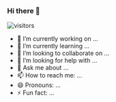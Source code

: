 ### Hi there 👋

![visitors](https://visitor-badge.glitch.me/badge?page_id=page.id&left_color=green&right_color=red)
- 🔭 I’m currently working on ...
- 🌱 I’m currently learning ...
- 👯 I’m looking to collaborate on ...
- 🤔 I’m looking for help with ...
- 💬 Ask me about ...
- 📫 How to reach me: ...
- 😄 Pronouns: ...
- ⚡ Fun fact: ...
